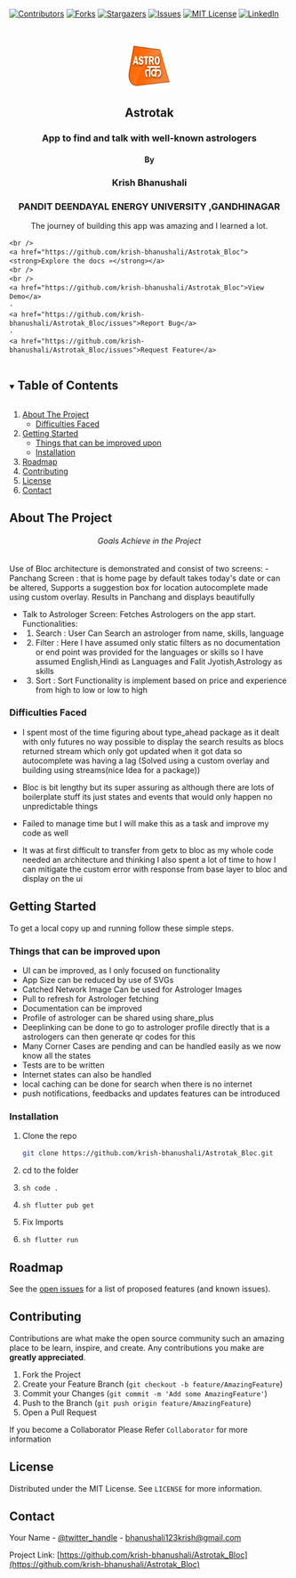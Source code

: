 <!--
*** Thanks for checking out the Best-README-Template. If you have a suggestion
*** that would make this better, please fork the repo and create a pull request
*** or simply open an issue with the tag "enhancement".
*** Thanks again! Now go create something AMAZING! :D
***
***
***
*** To avoid retyping too much info. Do a search and replace for the following:
*** github_username, repo_name, twitter_handle, email, project_title, project_description
-->



<!-- PROJECT SHIELDS -->
<!--
*** I'm using markdown "reference style" links for readability.
*** Reference links are enclosed in brackets [ ] instead of parentheses ( ).
*** See the bottom of this document for the declaration of the reference variables
*** for contributors-url, forks-url, etc. This is an optional, concise syntax you may use.
*** https://www.markdownguide.org/basic-syntax/#reference-style-links
-->
[![Contributors][contributors-shield]][contributors-url]
[![Forks][forks-shield]][forks-url]
[![Stargazers][stars-shield]][stars-url]
[![Issues][issues-shield]][issues-url]
[![MIT License][license-shield]][license-url]
[![LinkedIn][linkedin-shield]][linkedin-url]



<!-- PROJECT LOGO -->
<br />
<p align="center">
  <a href="https://github.com/krish-bhanushali/Astrotak_Bloc">
    <img src="assets/logo.png" alt="Logo" width="80" height="80">
  </a>
    <h2 align="center">Astrotak</h2>
  <h3 align="center">App to find and talk with well-known astrologers</h3>
   <h4 align="center">By</h4>
  <h3 align="center">Krish Bhanushali</h3>
   <h3 align="center">PANDIT DEENDAYAL ENERGY UNIVERSITY ,GANDHINAGAR </h3>

  


  <p align="center">
    The journey of building this app was amazing and I learned a lot.
   
    <br />
    <a href="https://github.com/krish-bhanushali/Astrotak_Bloc"><strong>Explore the docs »</strong></a>
    <br />
    <br />
    <a href="https://github.com/krish-bhanushali/Astrotak_Bloc">View Demo</a>
    ·
    <a href="https://github.com/krish-bhanushali/Astrotak_Bloc/issues">Report Bug</a>
    ·
    <a href="https://github.com/krish-bhanushali/Astrotak_Bloc/issues">Request Feature</a>
  </p>
</p>



<!-- TABLE OF CONTENTS -->
<details open="open">
  <summary><h2 style="display: inline-block">Table of Contents</h2></summary>
  <ol>
    <li>
      <a href="#about-the-project">About The Project</a>
      <ul>
        <li><a href="#built-with">Difficulties Faced</a></li>
      </ul>
    </li>
    <li>
      <a href="#getting-started">Getting Started</a>
      <ul>
        <li><a href="#prerequisites">Things that can be improved upon</a></li>
        <li><a href="#installation">Installation</a></li>
      </ul>
    </li>
    <li><a href="#roadmap">Roadmap</a></li>
    <li><a href="#contributing">Contributing</a></li>
    <li><a href="#license">License</a></li>
    <li><a href="#contact">Contact</a></li>
    
  </ol>
</details>



<!-- ABOUT THE PROJECT -->
## About The Project




<h6 align="center">Goals Achieve in the Project</h6>

<p>
Use of Bloc architecture is demonstrated and consist of two screens:
- Panchang Screen : that is home page by default takes today's date or can be altered, 
Supports a suggestion box for location autocomplete made using custom overlay.
Results in Panchang and displays beautifully 

</p>
<p>

- Talk to Astrologer Screen: 
Fetches Astrologers on the app start. 
Functionalities:
- 1. Search : User Can Search an astrologer from name, skills, language
- 2. Filter : Here I have assumed only static filters as no documentation or end point was provided for the languages or skills so I have assumed English,Hindi as Languages and Falit Jyotish,Astrology as skills
- 3. Sort : Sort Functionality is implement based on price and experience from high to low or low to high
</p>

### Difficulties Faced
- I spent most of the time figuring about type_ahead package as it dealt with only futures no way possible to display the search results as blocs returned stream which only got updated when it got data so autocomplete was having a lag 
(Solved using a custom overlay and building using streams(nice Idea for a package))

- Bloc is bit lengthy but its super assuring as although there are lots of boilerplate stuff its just states and events that would only happen no unpredictable things

- Failed to manage time but I will make this as a task and improve my code as well
- It was at first difficult to transfer from getx to bloc as my whole code needed an architecture and thinking I also spent a lot of time to how I can mitigate the custom error with response from base layer to bloc and display on the ui








<!-- GETTING STARTED -->
## Getting Started

To get a local copy up and running follow these simple steps.

### Things that can be improved upon

- UI can be improved, as I only focused on functionality
- App Size can be reduced by use of SVGs 
- Catched Network Image Can be used for Astrologer Images
- Pull to refresh for Astrologer fetching
- Documentation can be improved
- Profile of astrologer can be shared using share_plus
- Deeplinking can be done to go to astrologer profile directly that is a astrologers can then generate qr codes for this
- Many Corner Cases are pending and can be handled easily as we now know all the states
- Tests are to be written 
- Internet states can also be handled
- local caching can be done for search when there is no internet
- push notifications, feedbacks and updates features can be introduced 


### Installation

1. Clone the repo
   ```sh
   git clone https://github.com/krish-bhanushali/Astrotak_Bloc.git
   ```
2. cd to the folder
3. ```sh code .```

4. ```sh flutter pub get```
5. Fix Imports
6. ```sh flutter run```




<!-- ROADMAP -->
## Roadmap

See the [open issues](https://github.com/krish-bhanushali/Astrotak_Bloc/issues) for a list of proposed features (and known issues).



<!-- CONTRIBUTING -->
## Contributing

Contributions are what make the open source community such an amazing place to be learn, inspire, and create. Any contributions you make are **greatly appreciated**.

1. Fork the Project
2. Create your Feature Branch (`git checkout -b feature/AmazingFeature`)
3. Commit your Changes (`git commit -m 'Add some AmazingFeature'`)
4. Push to the Branch (`git push origin feature/AmazingFeature`)
5. Open a Pull Request

If you become a Collaborator Please Refer `Collaborator` for more information 



<!-- LICENSE -->
## License

Distributed under the MIT License. See `LICENSE` for more information.



<!-- CONTACT -->
## Contact

Your Name - [@twitter_handle](https://twitter.com/krishbhanushal8) - bhanushali123krish@gmail.com

Project Link: [https://github.com/krish-bhanushali/Astrotak_Bloc](https://github.com/krish-bhanushali/Astrotak_Bloc)









<!-- MARKDOWN LINKS & IMAGES -->
<!-- https://www.markdownguide.org/basic-syntax/#reference-style-links -->
[contributors-shield]: https://img.shields.io/github/contributors/krish-bhanushali/DMatrix.svg?style=for-the-badge
[contributors-url]: https://github.com/krish-bhanushali/DMatrix/graphs/contributors
[forks-shield]: https://img.shields.io/github/forks/krish-bhanushali/DMatrix.svg?style=for-the-badge
[forks-url]: https://github.com/krish-bhanushali/DMatrix/network/members
[stars-shield]: https://img.shields.io/github/stars/krish-bhanushali/DMatrix.svg?style=for-the-badge
[stars-url]: https://github.com/krish-bhanushali/DMatrix/stargazers
[issues-shield]: https://img.shields.io/github/issues/krish-bhanushali/DMatrix.svg?style=for-the-badge
[issues-url]: https://github.com/krish-bhanushali/DMatrix/issues
[license-shield]: https://img.shields.io/github/license/krish-bhanushali/DMatrix.svg?style=for-the-badge
[license-url]: https://github.com/krish-bhanushali/DMatrix/blob/master/LICENSE.txt
[linkedin-shield]: https://img.shields.io/badge/-LinkedIn-black.svg?style=for-the-badge&logo=linkedin&colorB=555
[linkedin-url]: https://linkedin.com/in/krish-bhanushali/
